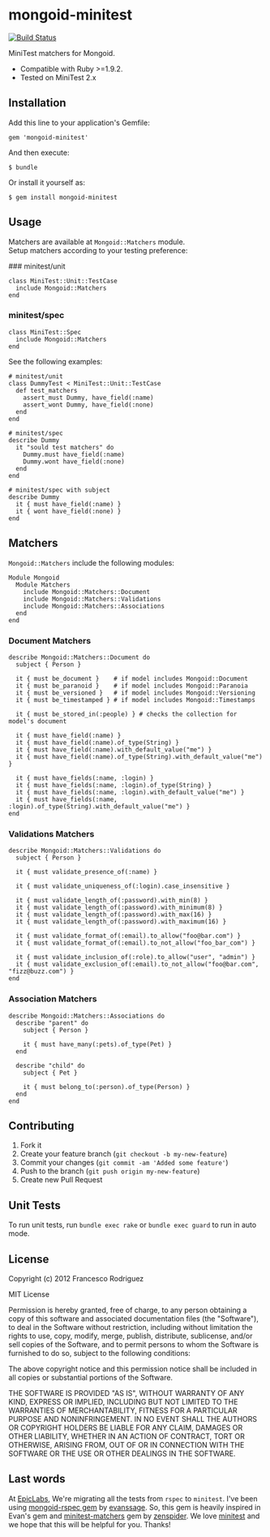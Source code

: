 # mongoid-minitest

[![Build Status](https://secure.travis-ci.org/frodsan/mongoid-minitest.png?branch=master&.png)](http://travis-ci.org/frodsan/mongoid-minitest)

MiniTest matchers for Mongoid.  

* Compatible with Ruby >=1.9.2.
* Tested on MiniTest 2.x

## Installation

Add this line to your application's Gemfile:

    gem 'mongoid-minitest'

And then execute:

    $ bundle

Or install it yourself as:

    $ gem install mongoid-minitest

## Usage

Matchers are available at `Mongoid::Matchers` module.  
Setup matchers according to your testing preference:

### minitest/unit

    class MiniTest::Unit::TestCase
      include Mongoid::Matchers
    end

### minitest/spec

    class MiniTest::Spec
      include Mongoid::Matchers
    end

See the following examples:

    # minitest/unit
    class DummyTest < MiniTest::Unit::TestCase
      def test_matchers
        assert_must Dummy, have_field(:name)
        assert_wont Dummy, have_field(:none)
      end
    end

    # minitest/spec
    describe Dummy
      it "sould test matchers" do
        Dummy.must have_field(:name)
        Dummy.wont have_field(:none)
      end
    end

    # minitest/spec with subject
    describe Dummy
      it { must have_field(:name) }
      it { wont have_field(:none) }
    end

## Matchers

`Mongoid::Matchers` include the following modules:

    Module Mongoid
      Module Matchers
        include Mongoid::Matchers::Document
        include Mongoid::Matchers::Validations
        include Mongoid::Matchers::Associations
      end
    end

### Document Matchers

    describe Mongoid::Matchers::Document do
      subject { Person }

      it { must be_document }    # if model includes Mongoid::Document
      it { must be_paranoid }    # if model includes Mongoid::Paranoia
      it { must be_versioned }   # if model includes Mongoid::Versioning
      it { must be_timestamped } # if model includes Mongoid::Timestamps

      it { must be_stored_in(:people) } # checks the collection for model's document

      it { must have_field(:name) }
      it { must have_field(:name).of_type(String) }
      it { must have_field(:name).with_default_value("me") }
      it { must have_field(:name).of_type(String).with_default_value("me") }

      it { must have_fields(:name, :login) }
      it { must have_fields(:name, :login).of_type(String) }
      it { must have_fields(:name, :login).with_default_value("me") }
      it { must have_fields(:name, :login).of_type(String).with_default_value("me") }
    end

### Validations Matchers

    describe Mongoid::Matchers::Validations do
      subject { Person }

      it { must validate_presence_of(:name) }

      it { must validate_uniqueness_of(:login).case_insensitive }

      it { must validate_length_of(:password).with_min(8) }
      it { must validate_length_of(:password).with_minimum(8) }
      it { must validate_length_of(:password).with_max(16) }
      it { must validate_length_of(:password).with_maximum(16) }

      it { must validate_format_of(:email).to_allow("foo@bar.com") }
      it { must validate_format_of(:email).to_not_allow("foo_bar_com") }

      it { must validate_inclusion_of(:role).to_allow("user", "admin") }
      it { must validate_exclusion_of(:email).to_not_allow("foo@bar.com", "fizz@buzz.com") }
    end

### Association Matchers

    describe Mongoid::Matchers::Associations do
      describe "parent" do
        subject { Person }

        it { must have_many(:pets).of_type(Pet) }
      end

      describe "child" do
        subject { Pet }

        it { must belong_to(:person).of_type(Person) }
      end
    end

## Contributing

1. Fork it
2. Create your feature branch (`git checkout -b my-new-feature`)
3. Commit your changes (`git commit -am 'Added some feature'`)
4. Push to the branch (`git push origin my-new-feature`)
5. Create new Pull Request

## Unit Tests

To run unit tests, run `bundle exec rake` or `bundle exec guard` to run in auto mode.

## License

Copyright (c) 2012 Francesco Rodriguez

MIT License

Permission is hereby granted, free of charge, to any person obtaining
a copy of this software and associated documentation files (the
"Software"), to deal in the Software without restriction, including
without limitation the rights to use, copy, modify, merge, publish,
distribute, sublicense, and/or sell copies of the Software, and to
permit persons to whom the Software is furnished to do so, subject to
the following conditions:

The above copyright notice and this permission notice shall be
included in all copies or substantial portions of the Software.

THE SOFTWARE IS PROVIDED "AS IS", WITHOUT WARRANTY OF ANY KIND,
EXPRESS OR IMPLIED, INCLUDING BUT NOT LIMITED TO THE WARRANTIES OF
MERCHANTABILITY, FITNESS FOR A PARTICULAR PURPOSE AND
NONINFRINGEMENT. IN NO EVENT SHALL THE AUTHORS OR COPYRIGHT HOLDERS BE
LIABLE FOR ANY CLAIM, DAMAGES OR OTHER LIABILITY, WHETHER IN AN ACTION
OF CONTRACT, TORT OR OTHERWISE, ARISING FROM, OUT OF OR IN CONNECTION
WITH THE SOFTWARE OR THE USE OR OTHER DEALINGS IN THE SOFTWARE.

## Last words

At [EpicLabs](https://github.com/epiclabs/), We're migrating all the tests from `rspec` to `minitest`. I've been using
[mongoid-rspec gem](https://github.com/evansagge/mongoid-rspec) by [evanssage](https://github.com/evansagge).
So, this gem is heavily inspired in Evan's gem and [minitest-matchers](https://github.com/zenspider/minitest-matchers) gem
by [zenspider](https://github.com/zenspider). We love [minitest](https://github.com/seattlerb/minitest) and
we hope that this will be helpful for you. Thanks!
